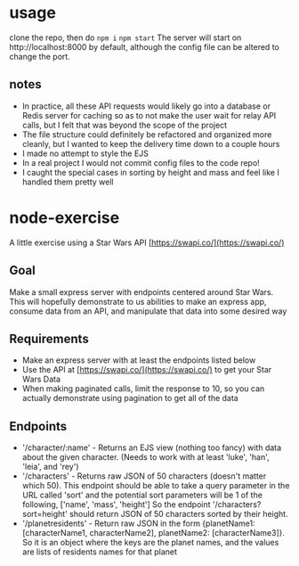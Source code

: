 # usage

clone the repo, then do
`npm i`
`npm start`
The server will start on http://localhost:8000 by default, although the config file can be altered to change the port.

## notes
* In practice, all these API requests would likely go into a database or Redis server for caching so as to not make the user wait for relay API calls, but I felt that was beyond the scope of the project
* The file structure could definitely be refactored and organized more cleanly, but I wanted to keep the delivery time down to a couple hours
* I made no attempt to style the EJS
* In a real project I would not commit config files to the code repo!
* I caught the special cases in sorting by height and mass and feel like I handled them pretty well


# node-exercise
A little exercise using a Star Wars API [https://swapi.co/](https://swapi.co/)

## Goal
Make a small express server with endpoints centered around Star Wars. 
This will hopefully demonstrate to us abilities to make an express app, consume data from an API, and manipulate that data into some desired way

## Requirements
* Make an express server with at least the endpoints listed below
* Use the API at [https://swapi.co/](https://swapi.co/) to get your Star Wars Data 
* When making paginated calls, limit the response to 10, so you can actually demonstrate using pagination to get all of the data


## Endpoints
* '/character/:name' - Returns an EJS view (nothing too fancy) with data about the given character. (Needs to work with at least 'luke', 'han', 'leia', and 'rey')
* '/characters' - Returns raw JSON of 50 characters (doesn't matter which 50). This endpoint should be able to take a query parameter in the URL called 'sort' 
    and the potential sort parameters will be 1 of the following, ['name', 'mass', 'height']  So the endpoint '/characters?sort=height' should return JSON of 50 characters sorted by their height. 
* '/planetresidents' - Return raw JSON in the form {planetName1: [characterName1, characterName2], planetName2: [characterName3]}. 
    So it is an object where the keys are the planet names, and the values are lists of residents names for that planet

